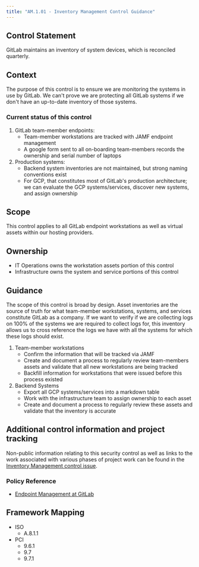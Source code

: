 ```yaml
---
title: "AM.1.01 - Inventory Management Control Guidance"
---
```


## Control Statement

GitLab maintains an inventory of system devices, which is reconciled quarterly.

## Context

The purpose of this control is to ensure we are monitoring the systems in use by GitLab. We can't prove we are protecting all GitLab systems if we don't have an up-to-date inventory of those systems.

### Current status of this control

1. GitLab team-member endpoints:
    - Team-member workstations are tracked with JAMF endpoint management
    - A google form sent to all on-boarding team-members records the ownership and serial number of laptops
1. Production systems:
    - Backend system inventories are not maintained, but strong naming conventions exist
    - For GCP, that constitutes most of GitLab's production architecture; we can evaluate the GCP systems/services, discover new systems, and assign ownership

## Scope

This control applies to all GitLab endpoint workstations as well as virtual assets within our hosting providers.

## Ownership

- IT Operations owns the workstation assets portion of this control
- Infrastructure owns the system and service portions of this control

## Guidance

The scope of this control is broad by design. Asset inventories are the source of truth for what team-member workstations, systems, and services constitute GitLab as a company. If we want to verify if we are collecting logs on 100% of the systems we are required to collect logs for, this inventory allows us to cross reference the logs we have with all the systems for which these logs should exist.

1. Team-member workstations
    - Confirm the information that will be tracked via JAMF
    - Create and document a process to regularly review team-members assets and validate that all new workstations are being tracked
    - Backfill information for workstations that were issued before this process existed
1. Backend Systems
    - Export all GCP systems/services into a markdown table
    - Work with the infrastructure team to assign ownership to each asset
    - Create and document a process to regularly review these assets and validate that the inventory is accurate

## Additional control information and project tracking

Non-public information relating to this security control as well as links to the work associated with various phases of project work can be found in the [Inventory Management control issue](https://gitlab.com/gitlab-com/gl-security/security-assurance/sec-compliance/compliance/issues/761).

### Policy Reference

- [Endpoint Management at GitLab](/handbook/business-technology/team-member-enablement/onboarding-access-requests/endpoint-management/)

## Framework Mapping

- ISO
  - A.8.1.1
- PCI
  - 9.6.1
  - 9.7
  - 9.7.1
